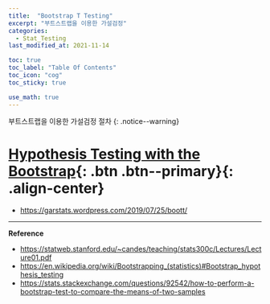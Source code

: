 ```yaml
---
title:  "Bootstrap T Testing"
excerpt: "부트스트랩을 이용한 가설검정"
categories:
  - Stat_Testing
last_modified_at: 2021-11-14

toc: true
toc_label: "Table Of Contents"
toc_icon: "cog"
toc_sticky: true

use_math: true
---
```


 부트스트랩을 이용한 가설검정 절차
{: .notice--warning}

# [Hypothesis Testing with the Bootstrap](#link){: .btn .btn--primary}{: .align-center}

- <https://garstats.wordpress.com/2019/07/25/boott/>



---

  **Reference**

- <https://statweb.stanford.edu/~candes/teaching/stats300c/Lectures/Lecture01.pdf>
- <https://en.wikipedia.org/wiki/Bootstrapping_(statistics)#Bootstrap_hypothesis_testing>
- <https://stats.stackexchange.com/questions/92542/how-to-perform-a-bootstrap-test-to-compare-the-means-of-two-samples>



